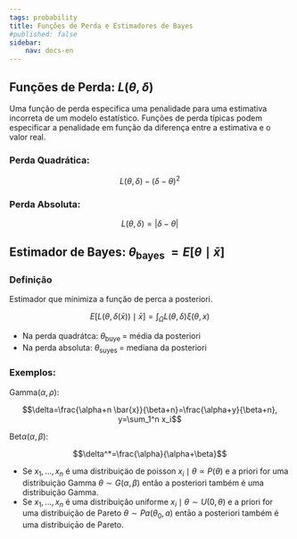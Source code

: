 ```yaml
---
tags: probability
title: Funções de Perda e Estimadores de Bayes
#published: false
sidebar:
    nav: docs-en
---
```


## Funções de Perda: $L(\theta, \delta)$

Uma função de perda especifica uma penalidade para uma estimativa incorreta de um modelo estatístico. Funções de perda típicas podem especificar a penalidade em função da diferença entre a estimativa e o valor real.

### Perda Quadrática:

$$L(\theta, \delta)-(\delta-\theta)^2$$

### Perda Absoluta:

$$L(\theta, \delta)=|\delta-\theta|$$

## Estimador de Bayes: $\theta_{\text {bayes }}=E[\theta \mid \bar{x}]$

### Definição

Estimador que minimiza a funçăo de perca a posteriori.

$$E[L(\theta, \delta(\bar{x})) \mid \bar{x}]=\int_{\Omega} L(\theta, \delta) \xi(\theta, x)$$

- Na perda quadrátca: $\theta_{\text {buye }}=$ média da posteriori
- Na perda absoluta: $\theta_{\text {suyes }}=$ mediana da posteriori

### Exemplos:

$\text{Gamma}(\alpha, \rho):$

$$\delta=\frac{\alpha+n \bar{x}}{\beta+n}=\frac{\alpha+y}{\beta+n}, y=\sum_1^n x_i$$

$\text{Bet} \alpha(\alpha, \beta):$

$$\delta^*=\frac{\alpha}{\alpha+\beta}$$

- Se $x_1, \ldots, x_n$ é uma distribuiçäo de poisson $x_i \mid \theta \propto P(\theta)$ e a priori for uma distribuiçäo Gamma $\theta \sim G(\alpha, \beta)$ então a posteriori também é uma distribuição Gamma.
- Se $x_1, \ldots, x_n$ é uma distribuição uniforme $x_i \mid \theta \sim U(0, \theta)$ e a priori for uma distribuição de Pareto $\theta \sim P a\left(\theta_0, a\right)$ entāo a posteriori também é uma distribuiçāo de Pareto.
